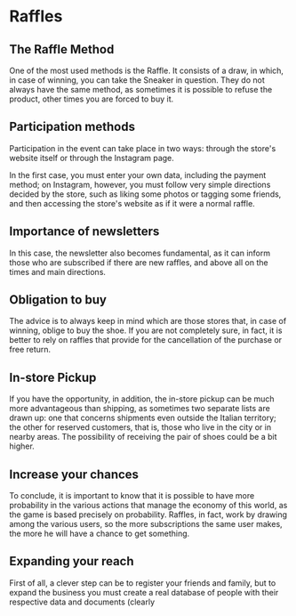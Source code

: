 # Raffles
## The Raffle Method
One of the most used methods is the Raffle. It consists of a draw, in which, in case of winning, you can take the Sneaker in question. They do not always have the same method, as sometimes it is possible to refuse the product, other times you are forced to buy it.

## Participation methods
Participation in the event can take place in two ways: through the store's website itself or through the Instagram page.

In the first case, you must enter your own data, including the payment method; on Instagram, however, you must follow very simple directions decided by the store, such as liking some photos or tagging some friends, and then accessing the store's website as if it were a normal raffle.

## Importance of newsletters
In this case, the newsletter also becomes fundamental, as it can inform those who are subscribed if there are new raffles, and above all on the times and main directions.

## Obligation to buy
The advice is to always keep in mind which are those stores that, in case of winning, oblige to buy the shoe. If you are not completely sure, in fact, it is better to rely on raffles that provide for the cancellation of the purchase or free return.

## In-store Pickup
If you have the opportunity, in addition, the in-store pickup can be much more advantageous than shipping, as sometimes two separate lists are drawn up: one that concerns shipments even outside the Italian territory; the other for reserved customers, that is, those who live in the city or in nearby areas. The possibility of receiving the pair of shoes could be a bit higher.

## Increase your chances
To conclude, it is important to know that it is possible to have more probability in the various actions that manage the economy of this world, as the game is based precisely on probability. Raffles, in fact, work by drawing among the various users, so the more subscriptions the same user makes, the more he will have a chance to get something.

## Expanding your reach
First of all, a clever step can be to register your friends and family, but to expand the business you must create a real database of people with their respective data and documents (clearly